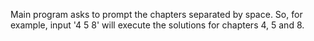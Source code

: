 
Main program asks to prompt the chapters separated by space. 
So, for example, input '4 5 8' will execute the solutions for chapters 4, 5 and 8. 
